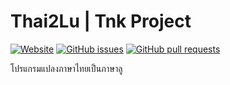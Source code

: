# Thai2Lu | Tnk Project
[![Website](https://img.shields.io/website?url=https://thai2lu.tanukishop.net/)](https://thai2lu.tanukishop.net/)
[![GitHub issues](https://img.shields.io/github/issues/tanukiraccoon/thai2lu)](https://github.com/tanukiraccoon/thai2lu/issues)
[![GitHub pull requests](https://img.shields.io/github/issues-pr/tanukiraccoon/thai2lu)](https://github.com/tanukiraccoon/thai2lu/pulls)

โปรแกรมแปลงภาษาไทยเป็นภาษาลู
